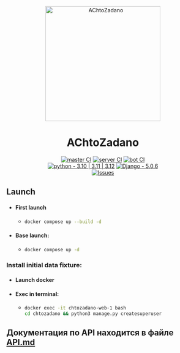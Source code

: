 <p align="center">
  <a href="https://github.com/TabarakoAkula/ChtoZadano">
    <img width="300px" height="300px" alt="AChtoZadano" src="https://github.com/user-attachments/assets/559b5c28-5df0-45ba-9c1c-dc9d0a49f516">
  </a>
<h1 align="center">
  AChtoZadano
</h1>
<div align="center">  
  
  [![master CI](https://github.com/TabarakoAkula/ChtoZadano/actions/workflows/master.yml/badge.svg)](https://github.com/TabarakoAkula/ChtoZadano/actions/workflows/master.yml)
  [![server CI](https://github.com/TabarakoAkula/ChtoZadano/actions/workflows/server.yml/badge.svg)](https://github.com/TabarakoAkula/ChtoZadano/actions/workflows/server.yml)
  [![bot CI](https://github.com/TabarakoAkula/ChtoZadano/actions/workflows/bot.yml/badge.svg)](https://github.com/TabarakoAkula/ChtoZadano/actions/workflows/bot.yml)  
  [![python - 3.10 | 3.11 | 3.12](https://img.shields.io/badge/python-3.10_|_3.11_|_3.12-4b4de3)](https://)
  [![Django - 5.0.6](https://img.shields.io/badge/Django-5.0-4b4de3)](https://)  
  [![Issues](https://img.shields.io/github/license/mashape/apistatus.svg)](https://)
</div>

## Launch
+ #### First launch
  + ```bash
    docker compose up --build -d
    ```
+ #### Base launch:
  + ```bash
    docker compose up -d
    ```

### Install initial data fixture:
+ #### Launch docker
+ #### Exec in terminal:
  + ```bash
    docker exec -it chtozadano-web-1 bash
    cd chtozadano && python3 manage.py createsuperuser
    ```
<h2>Документация по API находится в файле <a href="https://github.com/TabarakoAkula/ChtoZadano/blob/814ed9a3d8940f272863eeaae8cc39a04b7fda7c/API.md">API.md</a></h2>
